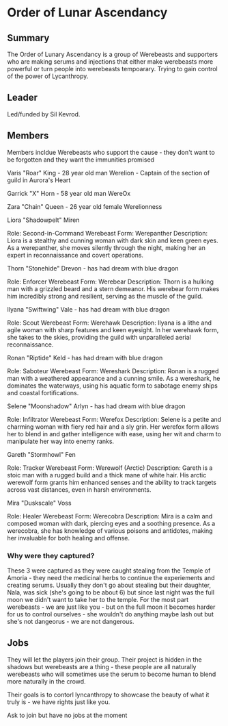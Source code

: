 # Order of Lunar Ascendancy

## Summary

The Order of Lunary Ascendancy is a group of Werebeasts and supporters who are making serums and injections that either make werebeasts more powerful or turn people into werebeasts tempoarary. Trying to gain control of the power of Lycanthropy. 


## Leader
Led/funded by Sil Kevrod.


## Members

Members incldue Werebeasts who support the cause - they don't want to be forgotten and they want the immunities promised


Varis "Roar" King - 28 year old man Werelion - Captain of the section of guild in Aurora's Heart

Garrick "X" Horn - 58 year old man WereOx

Zara "Chain" Queen - 26 year old female Werelionness



Liora "Shadowpelt" Miren

Role: Second-in-Command
Werebeast Form: Werepanther
Description: Liora is a stealthy and cunning woman with dark skin and keen green eyes. As a werepanther, she moves silently through the night, making her an expert in reconnaissance and covert operations.


Thorn "Stonehide" Drevon - has had dream with blue dragon

Role: Enforcer
Werebeast Form: Werebear
Description: Thorn is a hulking man with a grizzled beard and a stern demeanor. His werebear form makes him incredibly strong and resilient, serving as the muscle of the guild.


Ilyana "Swiftwing" Vale - has had dream with blue dragon

Role: Scout
Werebeast Form: Werehawk
Description: Ilyana is a lithe and agile woman with sharp features and keen eyesight. In her werehawk form, she takes to the skies, providing the guild with unparalleled aerial reconnaissance.


Ronan "Riptide" Keld - has had dream with blue dragon

Role: Saboteur
Werebeast Form: Wereshark
Description: Ronan is a rugged man with a weathered appearance and a cunning smile. As a wereshark, he dominates the waterways, using his aquatic form to sabotage enemy ships and coastal fortifications.


Selene "Moonshadow" Arlyn - has had dream with blue dragon

Role: Infiltrator
Werebeast Form: Werefox
Description: Selene is a petite and charming woman with fiery red hair and a sly grin. Her werefox form allows her to blend in and gather intelligence with ease, using her wit and charm to manipulate her way into enemy ranks.


Gareth "Stormhowl" Fen

Role: Tracker
Werebeast Form: Werewolf (Arctic)
Description: Gareth is a stoic man with a rugged build and a thick mane of white hair. His arctic werewolf form grants him enhanced senses and the ability to track targets across vast distances, even in harsh environments.


Mira "Duskscale" Voss

Role: Healer
Werebeast Form: Werecobra
Description: Mira is a calm and composed woman with dark, piercing eyes and a soothing presence. As a werecobra, she has knowledge of various poisons and antidotes, making her invaluable for both healing and offense.



### Why were they captured?

These 3 were captured as they were caught stealing from the Temple of Amoria - they need the medicinal herbs to continue the experiements and creating serums. Usually they don't go about stealing but their daughter, Nala, was sick (she's going to be about 6) but since last night was the full moon we didn't want to take her to the temple. For the most part werebeasts - we are just like you - but on the full moon it becomes harder for us to control ourselves - she wouldn't do anything maybe lash out but she's not dangeorus - we are not dangerous. 



## Jobs

They will let the players join their group. Their project is hidden in the shadows but werebeasts are a thing - these people are all naturally werebeasts who will sometimes use the serum to become human to blend more naturally in the crowd.


Their goals is to contorl lyncanthropy to showcase the beauty of what it truly is - we have rights just like you. 


Ask to join but have no jobs at the moment




